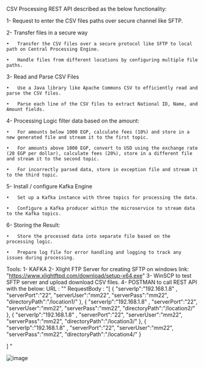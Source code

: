 CSV Processing REST API described as the below functionality:

1-	Request to enter the CSV files paths over secure channel like SFTP. 

2-	Transfer files in a secure way

    •	Transfer the CSV files over a secure protocol like SFTP to local path on Central Processing Engine.
    
    •	Handle files from different locations by configuring multiple file paths.
    
3-	Read and Parse CSV Files

    •	Use a Java library like Apache Commons CSV to efficiently read and parse the CSV files.
    
    •	Parse each line of the CSV files to extract National ID, Name, and Amount fields.
    
4-	Processing Logic filter data based on the amount:

    •	For amounts below 1000 EGP, calculate fees (10%) and store in a new generated file and stream it to the first topic.
    
    •	For amounts above 1000 EGP, convert to USD using the exchange rate (20 EGP per dollar), calculate fees (20%), store in a different file and stream it to the second topic.
    
    •	For incorrectly parsed data, store in exception file and stream it to the third topic.
    
5-	Install / configure Kafka Engine

    •	Set up a Kafka instance with three topics for processing the data.
    
    •	Configure a Kafka producer within the microservice to stream data to the Kafka topics.
    
6-	Storing the Result:

    •	Store the processed data into separate file based on the processing logic.
    
    •	Prepare log file for error handling and logging to track any issues during processing.

Tools: 
1- KAFKA 
2- Xlight FTP Server for creating SFTP on windows  link: "https://www.xlightftpd.com/download/setup-x64.exe"
3- WinSCP to test SFTP server and upload download CSV files.
4- POSTMAN to call REST API with the below:
    URL : ""
    RequestBody : "[
        {
            "serverIp":"192.168.1.8" ,
            "serverPort":"22",
            "serverUser":"mm22",
            "serverPass":"mm22",
            "directoryPath":"/location1/"
        },
        {
            "serverIp":"192.168.1.8" ,
            "serverPort":"22",
            "serverUser":"mm22",
            "serverPass":"mm22",
            "directoryPath":"/location2/"
        },
        {
            "serverIp":"192.168.1.8" ,
            "serverPort":"22",
            "serverUser":"mm22",
            "serverPass":"mm22",
            "directoryPath":"/location3/"
        },
        {
            "serverIp":"192.168.1.8" ,
            "serverPort":"22",
            "serverUser":"mm22",
            "serverPass":"mm22",
            "directoryPath":"/location4/"
        }

    
]
"
    

![image](https://github.com/mahmoudsmartco/CSV-Processing/assets/138441771/280d5dbe-82b6-4415-9157-b3c0e8050e8e)

